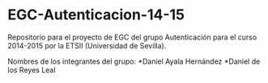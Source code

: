 ﻿EGC-Autenticacion-14-15
=======================

Repositorio para el proyecto de EGC del grupo Autenticación para el curso 2014-2015 por la ETSII (Universidad de Sevilla).

Nombres de los integrantes del grupo:
*Daniel Ayala Hernández
*Daniel de los Reyes Leal